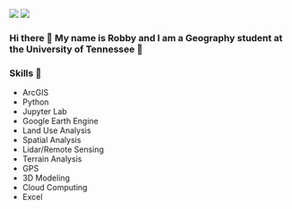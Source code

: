 ![](https://img.shields.io/github/followers/rlape2?style=social)
[![](https://img.shields.io/badge/Robby's-LinkedIn-blue)](https://www.linkedin.com/in/robby-lape/)

### Hi there 👋 My name is Robby and I am a Geography student at the University of Tennessee 📙

### Skills 🧰
* ArcGIS  
* Python 
* Jupyter Lab
* Google Earth Engine
* Land Use Analysis 
* Spatial Analysis 
* Lidar/Remote Sensing 
* Terrain Analysis
* GPS 
* 3D Modeling 
* Cloud Computing
* Excel


<!--
**rlape2/rlape2** is a ✨ _special_ ✨ repository because its `README.md` (this file) appears on your GitHub profile.

Here are some ideas to get you started:

- 🔭 I’m currently working on ...
- 🌱 I’m currently learning ...
- 👯 I’m looking to collaborate on ...
- 🤔 I’m looking for help with ...
- 💬 Ask me about ...
- 📫 How to reach me: ...
- 😄 Pronouns: ...
- ⚡ Fun fact: ...
-->
